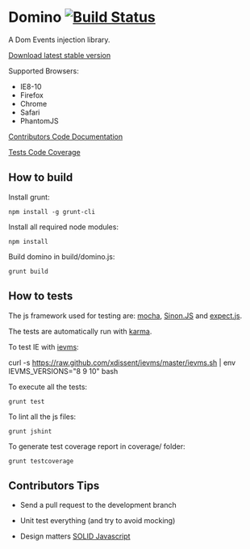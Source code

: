 Domino [![Build Status](https://travis-ci.org/yhwh/domino.png?branch=master)](https://travis-ci.org/yhwh/domino) 
======

A Dom Events injection library.

[Download latest stable version](http://yhwh.github.io/domino/build/domino.js)

Supported Browsers:

* IE8-10
* Firefox
* Chrome
* Safari
* PhantomJS

[Contributors Code Documentation](http://yhwh.github.io/domino/docs)

[Tests Code Coverage](http://yhwh.github.io/domino/coverage)

How to build
------------

Install grunt:

    npm install -g grunt-cli

Install all required node modules: 

    npm install

Build domino in build/domino.js:

    grunt build

How to tests
------------

The js framework used for testing are: [mocha](http://visionmedia.github.io/mocha/),
[Sinon.JS](http://sinonjs.org/) and [expect.js](https://github.com/LearnBoost/expect.js/).

The tests are automatically run with [karma](http://karma-runner.github.io/).

To test IE with [ievms](https://github.com/xdissent/ievms):

curl -s https://raw.github.com/xdissent/ievms/master/ievms.sh | env IEVMS_VERSIONS="8 9 10" bash

To execute all the tests:

    grunt test

To lint all the js files:

    grunt jshint

To generate test coverage report in coverage/ folder:

    grunt testcoverage


Contributors Tips
------------------

* Send a pull request to the development branch

* Unit test everything (and try to avoid mocking)

* Design matters [SOLID Javascript](http://aspiringcraftsman.com/series/solid-javascript/)


